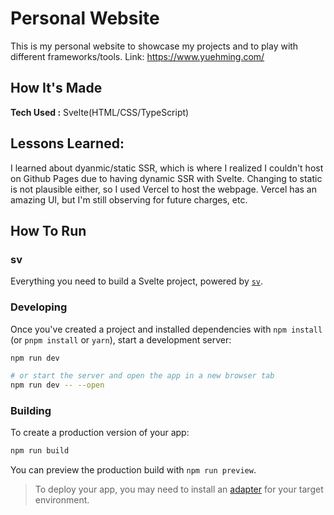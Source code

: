 # Personal Website
This is my personal website to showcase my projects and to play with different frameworks/tools.
Link: https://www.yuehming.com/

## How It's Made
**Tech Used :** Svelte(HTML/CSS/TypeScript)

## Lessons Learned: 
I learned about dyanmic/static SSR, which is where I realized I couldn't host on Github Pages due to having dynamic SSR with Svelte. Changing to static is not plausible either, so I used Vercel to host the webpage. Vercel has an amazing UI, but I'm still observing for future charges, etc. 

## How To Run
### sv
Everything you need to build a Svelte project, powered by [`sv`](https://github.com/sveltejs/cli).

### Developing
Once you've created a project and installed dependencies with `npm install` (or `pnpm install` or `yarn`), start a development server:

```bash
npm run dev

# or start the server and open the app in a new browser tab
npm run dev -- --open
```

### Building
To create a production version of your app:

```bash
npm run build
```

You can preview the production build with `npm run preview`.

> To deploy your app, you may need to install an [adapter](https://svelte.dev/docs/kit/adapters) for your target environment.
